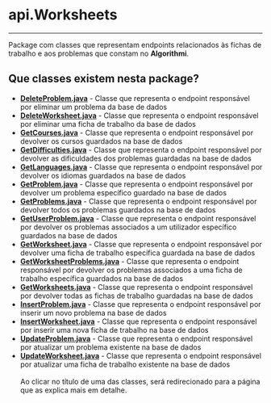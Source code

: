 # api.Worksheets
*** 
Package com classes que representam endpoints relacionados às fichas de trabalho e aos problemas que constam no **Algorithmi**.

## Que classes existem nesta package?
- [**DeleteProblem.java**](../Packages%20-%20Endpoints/Endpoints%20em%20api.Worksheets/DeleteProblem.java.md) - Classe que representa o endpoint responsável por eliminar um problema da base de dados
- [**DeleteWorksheet.java**](../Packages%20-%20Endpoints/Endpoints%20em%20api.Worksheets/DeleteWorksheet.java.md) - Classe que representa o endpoint responsável por eliminar uma ficha de trabalho da base de dados
- [**GetCourses.java**](../Packages%20-%20Endpoints/Endpoints%20em%20api.Worksheets/GetCourses.java.md) - Classe que representa o endpoint responsável por devolver os cursos guardados na base de dados
- [**GetDifficulties.java**](../Packages%20-%20Endpoints/Endpoints%20em%20api.Worksheets/GetDifficulties.java.md) - Classe que representa o endpoint responsável por devolver as dificuldades dos problemas guardadas na base de dados
- [**GetLanguages.java**](../Packages%20-%20Endpoints/Endpoints%20em%20api.Worksheets/GetLanguages.java.md) - Classe que representa o endpoint responsável por devolver os idiomas guardados na base de dados
- [**GetProblem.java**](../Packages%20-%20Endpoints/Endpoints%20em%20api.Worksheets/GetProblem.java.md) - Classe que representa o endpoint responsável por devolver um problema específico guardado na base de dados
- [**GetProblems.java**](../Packages%20-%20Endpoints/Endpoints%20em%20api.Worksheets/GetProblems.java.md) - Classe que representa o endpoint responsável por devolver todos os problemas guardados na base de dados
- [**GetUserProblem.java**](../Packages%20-%20Endpoints/Endpoints%20em%20api.Worksheets/GetUserProblem.java.md) - Classe que representa o endpoint responsável por devolver os problemas associados a um utilizador específico guardados na base de dados
- [**GetWorksheet.java**](../Packages%20-%20Endpoints/Endpoints%20em%20api.Worksheets/GetWorksheet.java.md) - Classe que representa o endpoint responsável por devolver uma ficha de trabalho específica guardada na base de dados
- [**GetWorksheetProblems.java**](../Packages%20-%20Endpoints/Endpoints%20em%20api.Worksheets/GetWorksheetProblems.java.md) - Classe que representa o endpoint responsável por devolver os problemas associados a uma ficha de trabalho específica guardados na base de dados
- [**GetWorksheets.java**](../Packages%20-%20Endpoints/Endpoints%20em%20api.Worksheets/GetWorksheets.java.md) - Classe que representa o endpoint responsável por devolver todas as fichas de trabalho guardadas na base de dados
- [**InsertProblem.java**](../Packages%20-%20Endpoints/Endpoints%20em%20api.Worksheets/InsertProblem.java.md) - Classe que representa o endpoint responsável por inserir um novo problema na base de dados
- [**InsertWorksheet.java**](../Packages%20-%20Endpoints/Endpoints%20em%20api.Worksheets/InsertWorksheet.java.md) - Classe que representa o endpoint responsável por inserir uma nova ficha de trabalho na base de dados
- [**UpdateProblem.java**](../Packages%20-%20Endpoints/Endpoints%20em%20api.Worksheets/UpdateProblem.java.md) - Classe que representa o endpoint responsável por atualizar um problema existente na base de dados
- [**UpdateWorksheet.java**](../Packages%20-%20Endpoints/Endpoints%20em%20api.Worksheets/UpdateWorksheet.java.md) - Classe que representa o endpoint responsável por atualizar uma ficha de trabalho existente na base de dados
<br><br>
Ao clicar no título de uma das classes, será redirecionado para a página que as explica mais em detalhe.
